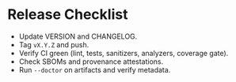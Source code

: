 # Release Checklist
- Update VERSION and CHANGELOG.
- Tag `vX.Y.Z` and push.
- Verify CI green (lint, tests, sanitizers, analyzers, coverage gate).
- Check SBOMs and provenance attestations.
- Run `--doctor` on artifacts and verify metadata.
